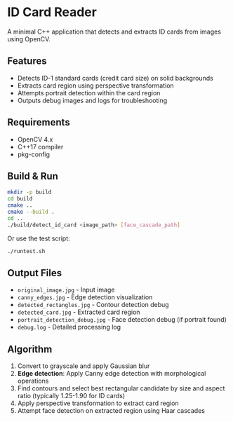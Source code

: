 # ID Card Reader

A minimal C++ application that detects and extracts ID cards from images using OpenCV.

## Features

- Detects ID-1 standard cards (credit card size) on solid backgrounds
- Extracts card region using perspective transformation
- Attempts portrait detection within the card region
- Outputs debug images and logs for troubleshooting

## Requirements

- OpenCV 4.x
- C++17 compiler
- pkg-config

## Build & Run

```bash
mkdir -p build
cd build
cmake ..
cmake --build .
cd ..
./build/detect_id_card <image_path> [face_cascade_path]
```

Or use the test script:
```bash
./runtest.sh
```

## Output Files

- `original_image.jpg` - Input image
- `canny_edges.jpg` - Edge detection visualization
- `detected_rectangles.jpg` - Contour detection debug
- `detected_card.jpg` - Extracted card region
- `portrait_detection_debug.jpg` - Face detection debug (if portrait found)
- `debug.log` - Detailed processing log

## Algorithm

1. Convert to grayscale and apply Gaussian blur
2. **Edge detection**: Apply Canny edge detection with morphological operations
3. Find contours and select best rectangular candidate by size and aspect ratio (typically 1.25-1.90 for ID cards)
4. Apply perspective transformation to extract card region
5. Attempt face detection on extracted region using Haar cascades